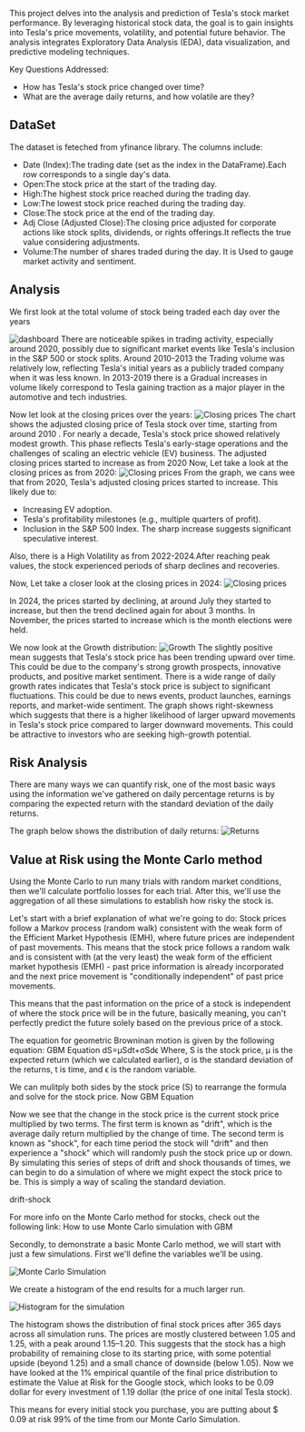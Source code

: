 This project delves into the analysis and prediction of Tesla's stock market performance. By leveraging historical stock data, the goal is to gain insights into Tesla's price movements, volatility, and potential future behavior. The analysis integrates Exploratory Data Analysis (EDA), data visualization, and predictive modeling techniques.



Key Questions Addressed:
* How has Tesla's stock price changed over time?
* What are the average daily returns, and how volatile are they?

## DataSet
The dataset is feteched from yfinance library. The columns include:
* Date (Index):The trading date (set as the index in the DataFrame).Each row corresponds to a single day's data.
* Open:The stock price at the start of the trading day.
* High:The highest stock price reached during the trading day.
* Low:The lowest stock price reached during the trading day.
* Close:The stock price at the end of the trading day.
* Adj Close (Adjusted Close):The closing price adjusted for corporate actions like stock splits, dividends, or rights offerings.It reflects the true value considering adjustments.
* Volume:The number of shares traded during the day. It is Used to gauge market activity and sentiment.

## Analysis

We first look at the total volume of stock being traded each day over the years

![dashboard](Images/volume.png)
There are noticeable spikes in trading activity, especially around 2020, possibly due to significant market events like Tesla's inclusion in the S&P 500 or stock splits.
Around 2010-2013 the Trading volume was relatively low, reflecting Tesla's initial years as a publicly traded company when it was less known.
 In 2013-2019 there is a Gradual increases in volume likely correspond to Tesla gaining traction as a major player in the automotive and tech industries.

Now let look at the closing prices over the years:
![Closing prices](Images/closing.png)
The chart shows the adjusted closing price of Tesla stock over time, starting from around 2010 .
For nearly a decade, Tesla's stock price showed relatively modest growth. This phase reflects Tesla's early-stage operations and the challenges of scaling an electric vehicle (EV) business. The adjusted closing prices started to increase as from 2020
Now, Let take a look at the closing prices as from 2020:
![Closing prices](Images/closingfrom2020.png)
From the graph, we cans wee that from 2020, Tesla's adjusted closing prices started to increase. This likely due to:
* Increasing EV adoption.
* Tesla's profitability milestones (e.g., multiple quarters of profit).
* Inclusion in the S&P 500 Index.
The sharp increase suggests significant speculative interest.

Also, there is a High Volatility as from 2022-2024.After reaching peak values, the stock experienced periods of sharp declines and recoveries.

Now, Let take  a closer look at the closing prices in 2024:
![Closing prices](Images/Closing2024.png)

In 2024, the prices started by declining, at around July they started to increase, but then the trend declined again for about 3 months. In November, the prices started to increase which is the month elections were held.


We now look at the Growth distribution:
![Growth](Images/growth.png)
The slightly positive mean suggests that Tesla's stock price has been trending upward over time. This could be due to the company's strong growth prospects, innovative products, and positive market sentiment.
There is a wide range of daily growth rates indicates that Tesla's stock price is subject to significant fluctuations. This could be due to news events, product launches, earnings reports, and market-wide sentiment.
The graph shows right-skewness which suggests that there is a higher likelihood of larger upward movements in Tesla's stock price compared to larger downward movements. This could be attractive to investors who are seeking high-growth potential.

## Risk Analysis
There are many ways we can quantify risk, one of the most basic ways using the information we've gathered on daily percentage returns is by comparing the expected return with the standard deviation of the daily returns.

The graph below shows the distribution of daily returns:
![Returns](Images/daily_returns.png)


## Value at Risk using the Monte Carlo method
Using the Monte Carlo to run many trials with random market conditions, then we'll calculate portfolio losses for each trial. After this, we'll use the aggregation of all these simulations to establish how risky the stock is.

Let's start with a brief explanation of what we're going to do:
Stock prices follow a Markov process (random walk) consistent with the weak form of the Efficient Market Hypothesis (EMH), where future prices are independent of past movements.
This means that the stock price follows a random walk and is consistent with (at the very least) the weak form of the efficient market hypothesis (EMH) - past price information is already incorporated and the next price movement is "conditionally independent" of past price movements.

This means that the past information on the price of a stock is independent of where the stock price will be in the future, basically meaning, you can't perfectly predict the future solely based on the previous price of a stock.

The equation for geometric Browninan motion is given by the following equation: GBM Equation
dS=μSdt+σSdϵ
Where, S is the stock price, μ
 is the expected return (which we calculated earlier), σ
 is the standard deviation of the returns, t is time, and ϵ
 is the random variable.

We can mulitply both sides by the stock price (S) to rearrange the formula and solve for the stock price. Now GBM Equation

Now we see that the change in the stock price is the current stock price multiplied by two terms. The first term is known as "drift", which is the average daily return multiplied by the change of time. The second term is known as "shock", for each time period the stock will "drift" and then experience a "shock" which will randomly push the stock price up or down. By simulating this series of steps of drift and shock thousands of times, we can begin to do a simulation of where we might expect the stock price to be. This is simply a way of scaling the standard deviation.

drift-shock

For more info on the Monte Carlo method for stocks, check out the following link: How to use Monte Carlo simulation with GBM

Secondly, to demonstrate a basic Monte Carlo method, we will start with just a few simulations. First we'll define the variables we'll be using.

![Monte Carlo Simulation](Images/monte.png)

We create a histogram of the end results for a much larger run.

![Histogram for the simulation](Images/hist.png)

The histogram shows the distribution of final stock prices after 365 days across all simulation runs. The prices are mostly clustered between 1.05 and 1.25, with a peak around 1.15–1.20. This suggests that the stock has a high probability of remaining close to its starting price, with some potential upside (beyond 1.25) and a small chance of downside (below 1.05).
Now we have looked at the 1% empirical quantile of the final price distribution to estimate the Value at Risk for the Google stock, which looks to be 0.09 dollar for every investment of 1.19 dollar (the price of one inital Tesla stock).

This means for every initial stock you purchase, you are putting about $ 0.09 at risk 99% of the time from our Monte Carlo Simulation.